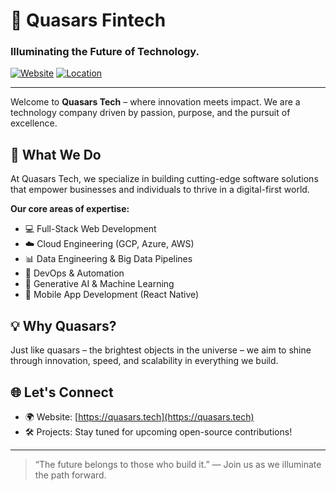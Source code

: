# 🌌 Quasars Fintech

### Illuminating the Future of Technology.

[![Website](https://img.shields.io/badge/Visit-Website-blue)](https://quasars.tech/)
[![Location](https://img.shields.io/badge/Location-India-orange)](#)

---

Welcome to **Quasars Tech** – where innovation meets impact. We are a technology company driven by passion, purpose, and the pursuit of excellence.

## 🚀 What We Do

At Quasars Tech, we specialize in building cutting-edge software solutions that empower businesses and individuals to thrive in a digital-first world.

**Our core areas of expertise:**
- 💻 Full-Stack Web Development  
- ☁️ Cloud Engineering (GCP, Azure, AWS)  
- 📊 Data Engineering & Big Data Pipelines  
- 🔐 DevOps & Automation  
- 🧠 Generative AI & Machine Learning  
- 📱 Mobile App Development (React Native)

## 💡 Why Quasars?

Just like quasars – the brightest objects in the universe – we aim to shine through innovation, speed, and scalability in everything we build.

## 🌐 Let's Connect

- 🌍 Website: [https://quasars.tech](https://quasars.tech)
- 🛠️ Projects: Stay tuned for upcoming open-source contributions!

---

> “The future belongs to those who build it.” — Join us as we illuminate the path forward.
